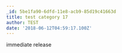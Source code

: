 ```yaml
---
_id: 5be1fa90-6dfd-11e8-acb9-85d19c41663d
title: test category 17
author: TEST
date: '2018-06-12T04:59:17.100Z'
---
```

immediate release
